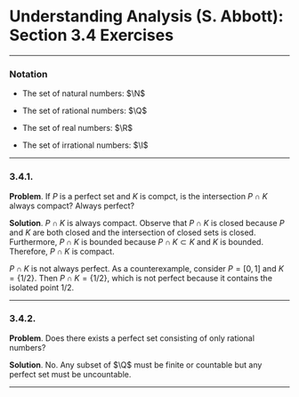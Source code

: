 Understanding Analysis (S. Abbott): Section 3.4 Exercises
=========================================================

--------------------------------------------------------------------------------------------
### Notation

* $\newcommand{\N}{\mathbb{N}}$
  The set of natural numbers: $\N$

* $\newcommand{\Q}{\mathbb{Q}}$
  The set of rational numbers: $\Q$

* $\newcommand{\R}{\mathbb{R}}$
  The set of real numbers: $\R$

* $\newcommand{\I}{\mathbb{I}}$
  The set of irrational numbers: $\I$

--------------------------------------------------------------------------------------------
### 3.4.1.

__Problem__. If $P$ is a perfect set and $K$ is compct, is the intersection $P \cap K$
always compact? Always perfect?

__Solution__. $P \cap K$ is always compact. Observe that $P \cap K$ is closed because $P$
and $K$ are both closed and the intersection of closed sets is closed. Furthermore,
$P \cap K$ is bounded because $P \cap K \subset K$ and $K$ is bounded. Therefore, $P \cap K$
is compact.

$P \cap K$ is not always perfect. As a counterexample, consider $P = [0, 1]$ and
$K = \{ 1/2 \}$. Then $P \cap K = \{ 1/2 \}$, which is not perfect because it contains the
isolated point $1/2$.

--------------------------------------------------------------------------------------------
### 3.4.2.

__Problem__. Does there exists a perfect set consisting of only rational numbers?

__Solution__. No. Any subset of $\Q$ must be finite or countable but any perfect set must
be uncountable.

--------------------------------------------------------------------------------------------
